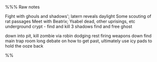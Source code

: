 %%%
Raw notes

Fight with ghouls and shadows'; latern reveals daylight
Some scouting of rat passages
Meet with Beatrix; Ysabel dead, other uprisings, etc
underground crypt - find and kill 3 shadows
find and free ghost

down into pit, kill zombie via robin dodging rest firing weapons down
find main trap room
long debate on how to get past, ultimately use icy pads to hold the ooze back

%%